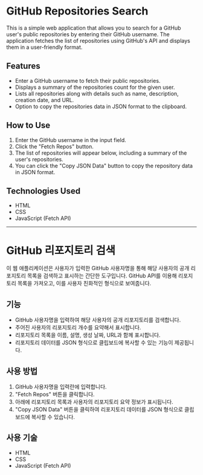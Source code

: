 # GitHub Repositories Search

This is a simple web application that allows you to search for a GitHub user's public repositories by entering their GitHub username. The application fetches the list of repositories using GitHub's API and displays them in a user-friendly format.

## Features
- Enter a GitHub username to fetch their public repositories.
- Displays a summary of the repositories count for the given user.
- Lists all repositories along with details such as name, description, creation date, and URL.
- Option to copy the repositories data in JSON format to the clipboard.

## How to Use
1. Enter the GitHub username in the input field.
2. Click the "Fetch Repos" button.
3. The list of repositories will appear below, including a summary of the user's repositories.
4. You can click the "Copy JSON Data" button to copy the repository data in JSON format.

## Technologies Used
- HTML
- CSS
- JavaScript (Fetch API)


---


# GitHub 리포지토리 검색

이 웹 애플리케이션은 사용자가 입력한 GitHub 사용자명을 통해 해당 사용자의 공개 리포지토리 목록을 검색하고 표시하는 간단한 도구입니다. GitHub API를 이용해 리포지토리 목록을 가져오고, 이를 사용자 친화적인 형식으로 보여줍니다.

## 기능
- GitHub 사용자명을 입력하여 해당 사용자의 공개 리포지토리를 검색합니다.
- 주어진 사용자의 리포지토리 개수를 요약해서 표시합니다.
- 리포지토리 목록을 이름, 설명, 생성 날짜, URL과 함께 표시합니다.
- 리포지토리 데이터를 JSON 형식으로 클립보드에 복사할 수 있는 기능이 제공됩니다.

## 사용 방법
1. GitHub 사용자명을 입력란에 입력합니다.
2. "Fetch Repos" 버튼을 클릭합니다.
3. 아래에 리포지토리 목록과 사용자의 리포지토리 요약 정보가 표시됩니다.
4. "Copy JSON Data" 버튼을 클릭하여 리포지토리 데이터를 JSON 형식으로 클립보드에 복사할 수 있습니다.

## 사용 기술
- HTML
- CSS
- JavaScript (Fetch API)